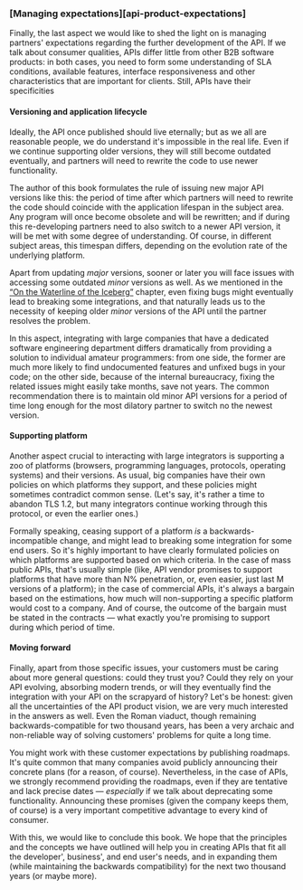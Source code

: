 ### [Managing expectations][api-product-expectations]

Finally, the last aspect we would like to shed the light on is managing partners' expectations regarding the further development of the API. If we talk about consumer qualities, APIs differ little from other B2B software products: in both cases, you need to form some understanding of SLA conditions, available features, interface responsiveness and other characteristics that are important for clients. Still, APIs have their specificities

#### Versioning and application lifecycle

Ideally, the API once published should live eternally; but as we all are reasonable people, we do understand it's impossible in the real life. Even if we continue supporting older versions, they will still become outdated eventually, and partners will need to rewrite the code to use newer functionality.

The author of this book formulates the rule of issuing new major API versions like this: the period of time after which partners will need to rewrite the code should coincide with the application lifespan in the subject area. Any program will once become obsolete and will be rewritten; and if during this re-developing partners need to also switch to a newer API version, it will be met with some degree of understanding. Of course, in different subject areas, this timespan differs, depending on the evolution rate of the underlying platform.

Apart from updating *major* versions, sooner or later you will face issues with accessing some outdated *minor* versions as well. As we mentioned in the [“On the Waterline of the Iceberg”](#back-compat-iceberg-waterline) chapter, even fixing bugs might eventually lead to breaking some integrations, and that naturally leads us to the necessity of keeping older *minor* versions of the API until the partner resolves the problem.

In this aspect, integrating with large companies that have a dedicated software engineering department differs dramatically from providing a solution to individual amateur programmers: from one side, the former are much more likely to find undocumented features and unfixed bugs in your code; on the other side, because of the internal bureaucracy, fixing the related issues might easily take months, save not years. The common recommendation there is to maintain old minor API versions for a period of time long enough for the most dilatory partner to switch no the newest version.

#### Supporting platform

Another aspect crucial to interacting with large integrators is supporting a zoo of platforms (browsers, programming languages, protocols, operating systems) and their versions. As usual, big companies have their own policies on which platforms they support, and these policies might sometimes contradict common sense. (Let's say, it's rather a time to abandon TLS 1.2, but many integrators continue working through this protocol, or even the earlier ones.)

Formally speaking, ceasing support of a platform *is* a backwards-incompatible change, and might lead to breaking some integration for some end users. So it's highly important to have clearly formulated policies on which platforms are supported based on which criteria. In the case of mass public APIs, that's usually simple (like, API vendor promises to support platforms that have more than N% penetration, or, even easier, just last M versions of a platform); in the case of commercial APIs, it's always a bargain based on the estimations, how much will non-supporting a specific platform would cost to a company. And of course, the outcome of the bargain must be stated in the contracts — what exactly you're promising to support during which period of time.

#### Moving forward

Finally, apart from those specific issues, your customers must be caring about more general questions: could they trust you? Could they rely on your API evolving, absorbing modern trends, or will they eventually find the integration with your API on the scrapyard of history? Let's be honest: given all the uncertainties of the API product vision, we are very much interested in the answers as well. Even the Roman viaduct, though remaining backwards-compatible for two thousand years, has been a very archaic and non-reliable way of solving customers' problems for quite a long time.

You might work with these customer expectations by publishing roadmaps. It's quite common that many companies avoid publicly announcing their concrete plans (for a reason, of course). Nevertheless, in the case of APIs, we strongly recommend providing the roadmaps, even if they are tentative and lack precise dates — *especially* if we talk about deprecating some functionality. Announcing these promises (given the company keeps them, of course) is a very important competitive advantage to every kind of consumer.

With this, we would like to conclude this book. We hope that the principles and the concepts we have outlined will help you in creating APIs that fit all the developer', business', and end user's needs, and in expanding them (while maintaining the backwards compatibility) for the next two thousand years (or maybe more).